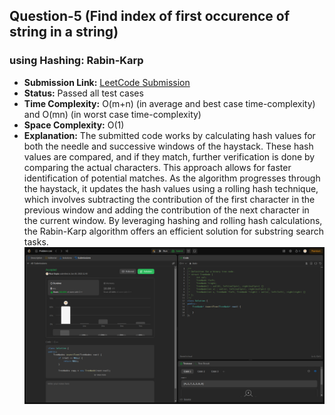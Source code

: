 ## Question-5 (Find index of first occurence of string in a string)

### using Hashing: Rabin-Karp

- **Submission Link:** [LeetCode Submission](https://leetcode.com/problems/find-the-index-of-the-first-occurrence-in-a-string/submissions/1156634026)
- **Status:** Passed all test cases
- **Time Complexity:** O(m+n) (in average and best case time-complexity) and O(mn) (in worst case time-complexity)
- **Space Complexity:** O(1)
- **Explanation:** The submitted code works by calculating hash values for both the needle and successive windows of the haystack. These hash values are compared, and if they match, further verification is done by comparing the actual characters. This approach allows for faster identification of potential matches. As the algorithm progresses through the haystack, it updates the hash values using a rolling hash technique, which involves subtracting the contribution of the first character in the previous window and adding the contribution of the next character in the current window. By leveraging hashing and rolling hash calculations, the Rabin-Karp algorithm offers an efficient solution for substring search tasks.
  ![Submission Photo](./Ques-1/image.png)
